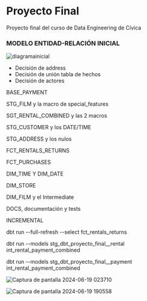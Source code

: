 # Proyecto Final
Proyecto final del curso de Data Engineering de Cívica

<h3>MODELO ENTIDAD-RELACIÓN INICIAL</h3>

![diagramainicial](https://github.com/JaviCivica20/Proyecto-Final/assets/170645442/4d25ca8f-80f5-40e4-8e1a-f1731ed97336)


- Decisión de address
- Decisión de unión tabla de hechos
- Decisión de actores


BASE_PAYMENT

STG_FILM y la macro de special_features

SGT_RENTAL_COMBINED y las 2 macros

STG_CUSTOMER y los DATE/TIME

STG_ADDRESS y los nulos

FCT_RENTALS_RETURNS

FCT_PURCHASES

DIM_TIME Y DIM_DATE

DIM_STORE

DIM_FILM y el Intermediate

DOCS, documentación y tests





INCREMENTAL

dbt run --full-refresh --select fct_rentals_returns

dbt run --models stg_dbt_proyecto_final__rental int_rental_payment_combined

dbt run --models stg_dbt_proyecto_final__payment int_rental_payment_combined


![Captura de pantalla 2024-06-19 023710](https://github.com/JaviCivica20/Proyecto-Final/assets/170645442/d3176289-1af1-4184-87f8-c116e6f9c382)



![Captura de pantalla 2024-06-19 190558](https://github.com/JaviCivica20/Proyecto-Final/assets/170645442/dd9b9fed-65b1-4a45-b0bf-5a0d3751fdd5)






